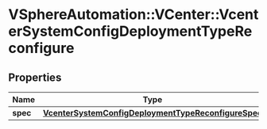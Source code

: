# VSphereAutomation::VCenter::VcenterSystemConfigDeploymentTypeReconfigure

## Properties
Name | Type | Description | Notes
------------ | ------------- | ------------- | -------------
**spec** | [**VcenterSystemConfigDeploymentTypeReconfigureSpec**](VcenterSystemConfigDeploymentTypeReconfigureSpec.md) |  | 


